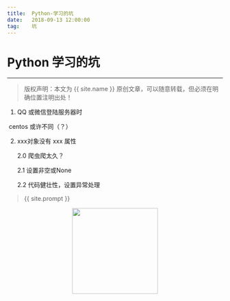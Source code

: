 ```yaml
---             
title:  Python-学习的坑
date:   2018-09-13 12:00:00
tag:    坑
---
```

# Python 学习的坑

***
> 版权声明：本文为 {{ site.name }} 原创文章，可以随意转载，但必须在明确位置注明出处！

1. QQ 或微信登陆服务器时

​        centos 或许不同（？）

2. xxx对象没有 xxx 属性

   2.0 爬虫爬太久？

   2.1 设置非空或None

   2.2 代码健壮性，设置异常处理

> {{ site.prompt }}

<div  align="center">
<img src="https://rengui520.github.io/images/wechart.jpg" width = "200" height = "200"/>